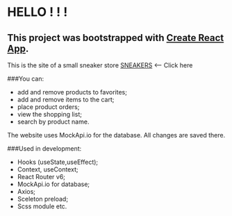 # HELLO ! ! !

## This project was bootstrapped with [Create React App](https://github.com/facebook/create-react-app).

This is the site of a small sneaker store [SNEAKERS](https://vithvo.github.io/Sneakers/) <-- Click here

###You can:
- add and remove products to favorites;
- add and remove items to the cart;
- place product orders;
- view the shopping list;
- search by product name.

The website uses MockApi.io for the database. All changes are saved there.

###Used in development:

- Hooks (useState,useEffect);
- Context, useContext;
- React Router v6;
- MockApi.io for database;
- Axios;
- Sceleton preload;
- Scss module
etc.
